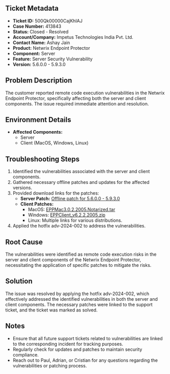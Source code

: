## Ticket Metadata
- **Ticket ID:** 500Qk00000CajKhIAJ
- **Case Number:** 413843
- **Status:** Closed - Resolved
- **Account/Company:** Impetus Technologies India Pvt. Ltd.
- **Contact Name:** Ashay Jain
- **Product:** Netwrix Endpoint Protector
- **Component:** Server
- **Feature:** Server Security Vulnerability
- **Version:** 5.6.0.0 - 5.9.3.0

## Problem Description
The customer reported remote code execution vulnerabilities in the Netwrix Endpoint Protector, specifically affecting both the server and client components. The issue required immediate attention and resolution.

## Environment Details
- **Affected Components:**
  - Server
  - Client (MacOS, Windows, Linux)

## Troubleshooting Steps
1. Identified the vulnerabilities associated with the server and client components.
2. Gathered necessary offline patches and updates for the affected versions.
3. Provided download links for the patches:
   - **Server Patch:** [Offline patch for 5.6.0.0 - 5.9.3.0](https://download.endpointprotector.com/offline_patches/MP-HWA-EPP4-U8800.tar.gz)
   - **Client Patches:**
     - MacOS: [EPPMac3.0.2.2005.Notarized.tar](https://download.endpointprotector.com/custom_agent/EppClientVulnerability/EPPMac3.0.2.2005.Notarized.tar)
     - Windows: [EPPClient_v6.2.2.2005.zip](https://download.endpointprotector.com/custom_agent/EppClientVulnerability/EPPClient_v6.2.2.2005.zip)
     - Linux: Multiple links for various distributions.
4. Applied the hotfix adv-2024-002 to address the vulnerabilities.

## Root Cause
The vulnerabilities were identified as remote code execution risks in the server and client components of the Netwrix Endpoint Protector, necessitating the application of specific patches to mitigate the risks.

## Solution
The issue was resolved by applying the hotfix adv-2024-002, which effectively addressed the identified vulnerabilities in both the server and client components. The necessary patches were linked to the support ticket, and the ticket was marked as solved.

## Notes
- Ensure that all future support tickets related to vulnerabilities are linked to the corresponding incident for tracking purposes.
- Regularly check for updates and patches to maintain security compliance.
- Reach out to Paul, Adrian, or Cristian for any questions regarding the vulnerabilities or patching process.